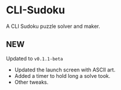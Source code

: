 # CLI-Sudoku

A CLI Sudoku puzzle solver and maker.



## NEW

Updated to `v0.1.1-beta`

- Updated the launch screen with ASCII art.
- Added a timer to hold long a solve took.
- Other tweaks.
